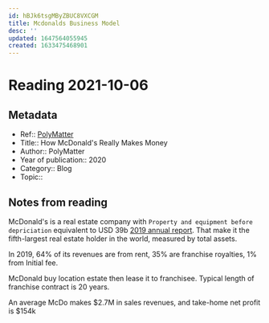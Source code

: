 ```yaml
---
id: hBJk6tsgMByZBUC8VXCGM
title: Mcdonalds Business Model
desc: ''
updated: 1647564055945
created: 1633475468901
---
```

# Reading 2021-10-06

## Metadata

- Ref:: [PolyMatter](https://www.youtube.com/watch?v=kJVj3vp-lho)
- Title:: How McDonald's Really Makes Money
- Author:: PolyMatter
- Year of publication:: 2020 
- Category:: Blog
- Topic:: 

## Notes from reading

McDonald's is a real estate company with `Property and equipment before depriciation` equivalent to USD 39b [2019 annual report](https://corporate.mcdonalds.com/content/dam/gwscorp/nfl/investor-relations-content/annual-reports/2019%20Annual%20Report.pdf#page=50). That make it the fifth-largest real estate holder in the world, measured by total assets.

In 2019, 64% of its revenues are from rent, 35% are franchise royalties, 1% from Initial fee.

McDonald buy location estate then lease it to franchisee.
Typical length of franchise contract is 20 years.

An average McDo makes $2.7M in sales revenues, and take-home net profit is $154k 
